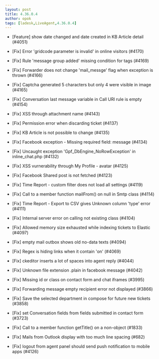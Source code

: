 ```yaml
---
layout: post
title: 4.36.0.4
author: opok
tags: [ladesk,LiveAgent,4.36.0.4]
---
```


- [Feature] show date changed and date created in KB Article detail (#4051)

- [Fix] Error 'gridcode parameter is invalid' in online visitors (#4170)
- [Fix] Rule 'message group added' missing condition for tags (#4169)
- [Fix] Forwarder does not change 'mail_messge' flag when exception is thrown (#4166)
- [Fix] Captcha generated 5 characters but only 4 were visible in image (#4165)
- [Fix] Conversation last message variable in Call URl rule is empty (#4154)
- [Fix] XSS through attachment name (#4143)
- [Fix] Permission error when discarding ticket (#4137)
- [Fix] KB Article is not possible to change (#4135)
- [Fix] Facebook exception - Missing required field: message (#4134)
- [Fix] Uncaught exception 'Gpf_DbEngine_NoRowException' in inline_chat.php (#4132)
- [Fix] XSS vurnerability through My Profile - avatar (#4125)
- [Fix] Facebook Shared post is not fetched (#4123)
- [Fix] Time Report - custom filter does not load all settings (#4119)
- [Fix] Call to a member function mailFrom() on null in Smtp class (#4114)
- [Fix] Time Report - Export to CSV gives Unknown column 'type' error (#4111)
- [Fix] Internal server error on calling not existing class (#4104)
- [Fix] Allowed memory size exhausted while indexing tickets to Elastic (#4097)
- [Fix] empty mail outbox shows old no-data texts (#4094)
- [Fix] Regex is hiding links when it contain 'on' (#4069)
- [Fix] ckeditor inserts a lot of spaces into agent reply (#4044)
- [Fix] Unknown file extension .plain in facebook message (#4042)
- [Fix] Missing id or class on contact form and chat iframes (#3995)
- [Fix] Forwarding message empty recipient error not displayed (#3866)
- [Fix] Save the selected department in compose for future new tickets (#3858)
- [Fix] set Conversation fields from fields submitted in contact form (#3723)
- [Fix] Call to a member function getTitle() on a non-object (#1833)
- [Fix] Mails from Outlook display with too much line spacing (#682)
- [Fix] logout from agent panel should send push notification to mobile apps (#4126)
